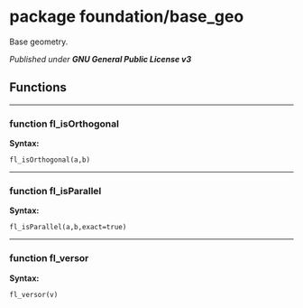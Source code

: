 # package foundation/base_geo

Base geometry.



*Published under __GNU General Public License v3__*

## Functions

---

### function fl_isOrthogonal

__Syntax:__

```text
fl_isOrthogonal(a,b)
```

---

### function fl_isParallel

__Syntax:__

```text
fl_isParallel(a,b,exact=true)
```

---

### function fl_versor

__Syntax:__

```text
fl_versor(v)
```

